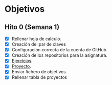 # Objetivos

## Hito 0 (Semana 1)

- [x] Rellenar hoja de calculo.
- [x] Creación del par de claves
- [x] Configuración correcta de la cuenta de GitHub.
- [x] Creación de los repositorios para la asignatura.
- [x] [Ejercicios](https://github.com/JmZero/Ejercicios-IV).
- [x] [Proyecto](https://github.com/JmZero/Proyecto-IV).
- [x] Enviar fichero de objetivos.
- [x] Rellenar tabla de proyectos
